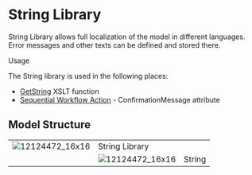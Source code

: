 # String Library

String Library allows full localization of the model in different languages. Error messages and other texts can be defined and stored there.

Usage

The String library is used in the following places:

-   [GetString](/t/GetString) XSLT function
-   [Sequential Workflow Action](/t/Sequential-Workflow-Action) - ConfirmationMessage attribute

## Model Structure

|                      |                      |        |
|----------------------|----------------------|--------|
| ![12124472_16x16](upload://mqvI8W6cFDrSnrt8hG7WKAkFDLD.png) | String Library       |        |
|                      | ![12124472_16x16](upload://mqvI8W6cFDrSnrt8hG7WKAkFDLD.png) | String |
